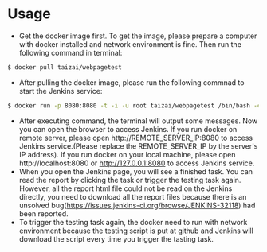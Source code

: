 # Usage
  - Get the docker image first. To get the image, please prepare a computer with docker installed and network environment is fine. Then run the following command in terminal:
```sh
$ docker pull taizai/webpagetest
```
  - After pulling the docker image, please run the following commnad to start the Jenkins service:
```sh
$ docker run -p 8080:8080 -t -i -u root taizai/webpagetest /bin/bash -c "JENKINS_HOME=/var/lib/jenkins /usr/bin/java -jar /usr/share/jenkins/jenkins.war"
```
  - After executing command, the terminal will output some messages. Now you can open the browser to access Jenkins. If you run docker on remote server, please open http://REMOTE_SERVER_IP:8080 to access Jenkins service.(Please replace the REMOTE_SERVER_IP by the server's IP address). If you run docker on your local machine, please open http://localhost:8080 or http://127.0.0.1:8080 to access Jenkins service.
  - When you open the Jenkins page, you will see a finished task. You can read the report by clicking the task or trigger the testing task again. However, all the report html file could not be read on the Jenkins directly, you need to download all the report files because there is an unsolved bug(https://issues.jenkins-ci.org/browse/JENKINS-32118) had been reported.
  - To trigger the testing task again, the docker need to run with network environment because the testing script is put at github and Jenkins will download the script every time you trigger the tasting task.
